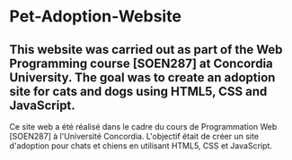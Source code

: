 # Pet-Adoption-Website
This website was carried out as part of the Web Programming course [SOEN287] at Concordia University. The goal was to create an adoption site for cats and dogs using HTML5, CSS and JavaScript.
----
Ce site web a été réalisé dans le cadre du cours de Programmation Web [SOEN287] à l'Université Concordia. L'objectif était de créer un site d'adoption pour chats et chiens en utilisant HTML5, CSS et JavaScript.
